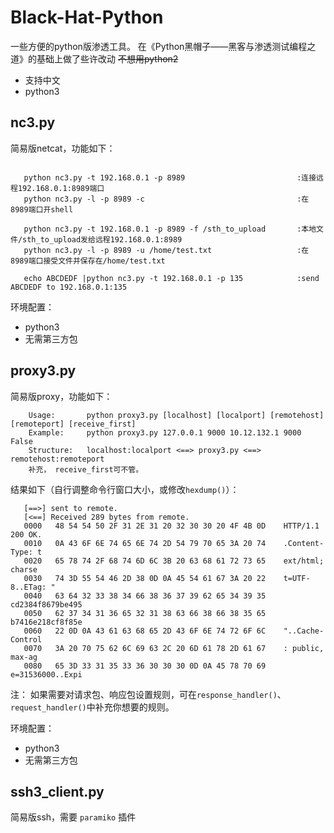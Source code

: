 # Black-Hat-Python
一些方便的python版渗透工具。 在《Python黑帽子——黑客与渗透测试编程之道》的基础上做了些许改动 ~~不想用python2~~

- 支持中文
- python3

## nc3.py

简易版netcat，功能如下：
```
   
   python nc3.py -t 192.168.0.1 -p 8989                         :连接远程192.168.0.1:8989端口
   python nc3.py -l -p 8989 -c                                  :在8989端口开shell
   
   python nc3.py -t 192.168.0.1 -p 8989 -f /sth_to_upload       :本地文件/sth_to_upload发给远程192.168.0.1:8989
   python nc3.py -l -p 8989 -u /home/test.txt                   :在8989端口接受文件并保存在/home/test.txt
   
   echo ABCDEDF |python nc3.py -t 192.168.0.1 -p 135            :send ABCDEDF to 192.168.0.1:135
```

环境配置：
   - python3
   - 无需第三方包

## proxy3.py

简易版proxy，功能如下：

```
    Usage:       python proxy3.py [localhost] [localport] [remotehost] [remoteport] [receive_first]
    Example:     python proxy3.py 127.0.0.1 9000 10.12.132.1 9000 False
    Structure:   localhost:localport <==> proxy3.py <==> remotehost:remoteport
    补充， receive_first可不管。
```

结果如下（自行调整命令行窗口大小，或修改`hexdump()`）：
```
   [==>] sent to remote.
   [<==] Received 289 bytes from remote.
   0000   48 54 54 50 2F 31 2E 31 20 32 30 30 20 4F 4B 0D    HTTP/1.1 200 OK.
   0010   0A 43 6F 6E 74 65 6E 74 2D 54 79 70 65 3A 20 74    .Content-Type: t
   0020   65 78 74 2F 68 74 6D 6C 3B 20 63 68 61 72 73 65    ext/html; charse
   0030   74 3D 55 54 46 2D 38 0D 0A 45 54 61 67 3A 20 22    t=UTF-8..ETag: "
   0040   63 64 32 33 38 34 66 38 36 37 39 62 65 34 39 35    cd2384f8679be495
   0050   62 37 34 31 36 65 32 31 38 63 66 38 66 38 35 65    b7416e218cf8f85e
   0060   22 0D 0A 43 61 63 68 65 2D 43 6F 6E 74 72 6F 6C    "..Cache-Control
   0070   3A 20 70 75 62 6C 69 63 2C 20 6D 61 78 2D 61 67    : public, max-ag
   0080   65 3D 33 31 35 33 36 30 30 30 0D 0A 45 78 70 69    e=31536000..Expi
```

注： 如果需要对请求包、响应包设置规则，可在`response_handler()`、`request_handler()`中补充你想要的规则。

环境配置：
   - python3
   - 无需第三方包

## ssh3_client.py

简易版ssh，需要 `paramiko` 插件
